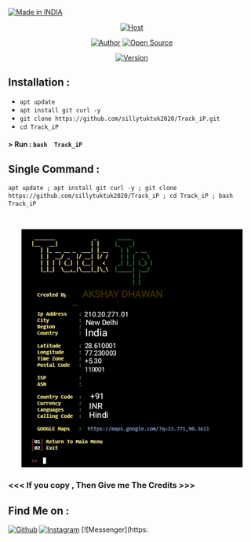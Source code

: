<p align="left">
<a href="#"><img title="Made in INDIA" src="https://img.shields.io/badge/MADE%20IN%20-INDIA-orange?colorA=%23ff0000&colorB=%23017e40&style=for-the-badge"></a>
</p>
<p align="center">
<a href="#"><img title="Host" src="https://raw.githubusercontent.com/htr-tech/release-download/master/images/banner/trackip.png"></a>
</p>
<p align="center">
<a href="https://github.com/htr-tech"><img title="Author" src="https://img.shields.io/badge/Author%20-Sillytuktuk2020-green.svg?style=for-the-badge&logo=github"></a>
<a href="#"><img title="Open Source" src="https://img.shields.io/badge/Open%20-Source%20%F0%9F%98%8E-yellowgreen?style=for-the-badge"></a>
</p>
<p align="center">
<a href="#"><img title="Version" src="https://img.shields.io/badge/Version%20-0.2-yellow.svg?style=flat-square"></a>
</p>

## Installation :

* `apt update`
* `apt install git curl -y`
* `git clone https://github.com/sillytuktuk2020/Track_iP.git `
* `cd Track_iP`

#### > Run : `bash  Track_iP`

## Single Command :
```
apt update ; apt install git curl -y ; git clone https://github.com/sillytuktuk2020/Track_iP ; cd Track_iP ; bash Track_iP
```
<br>
<p align="center">
<img src="https://github.com/sillytuktuk2020/Track_iP/blob/master/IMG_20200730_160532.png"/>

### <<< If you copy , Then Give me The Credits >>>

## Find Me on :
[![Github](https://img.shields.io/badge/Github-Sillytuktuk2020-green?style=for-the-badge&logo=github)](https://github.com/sillytuktuk2020)
[![Instagram](https://img.shields.io/badge/IG-decent__deep__raadhe-yellowgreen?style=for-the-badge&logo=instagram)](https://www.instagram.com/decent_deep_raadhe)
[![Messenger](https:
